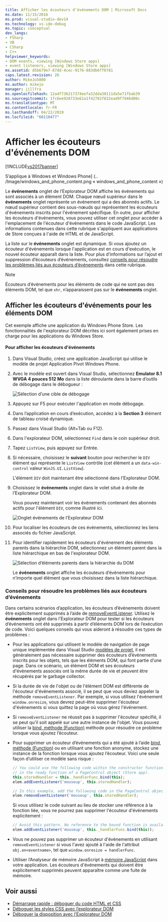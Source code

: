 ```yaml
---
title: Afficher les écouteurs d’événements DOM | Microsoft Docs
ms.date: 11/15/2016
ms.prod: visual-studio-dev14
ms.technology: vs-ide-debug
ms.topic: conceptual
dev_langs:
- FSharp
- VB
- CSharp
- C++
helpviewer_keywords:
- DOM events, viewing [Windows Store apps]
- event listeners, viewing [Windows Store apps]
ms.assetid: d5b679e7-87dd-4cec-9176-883db6ff0781
caps.latest.revision: 26
author: MikeJo5000
ms.author: mikejo
manager: jillfra
ms.openlocfilehash: 12a4f736217374eefa32dda30111da5e71fbab39
ms.sourcegitcommit: 1fc6ee928733e61a1f42782f832ead9f7946d00c
ms.translationtype: MT
ms.contentlocale: fr-FR
ms.lasthandoff: 04/22/2019
ms.locfileid: "60110477"
---
```

# <a name="view-dom-event-listeners"></a>Afficher les écouteurs d'événements DOM
[!INCLUDE[vs2017banner](../includes/vs2017banner.md)]

S’applique à Windows et Windows Phone] (.. /Image/windows_and_phone_content.png « windows_and_phone_content »)

 Le **événements** onglet de l’Explorateur DOM affiche les événements qui sont associés à un élément DOM. Chaque nœud supérieur dans le **événements** onglet représente un événement qui a des abonnés actifs. Le nœud supérieur contient des sous-nœuds qui représentent les écouteurs d'événements inscrits pour l'événement spécifique. En outre, pour afficher les écouteurs d'événements, vous pouvez utiliser cet onglet pour accéder à l'emplacement de l'écouteur d'événements dans le code JavaScript. Les informations contenues dans cette rubrique s'appliquent aux applications de Store conçues à l'aide de HTML et de JavaScript.

 La liste sur le **événements** onglet est dynamique. Si vous ajoutez un écouteur d'événements lorsque l'application est en cours d'exécution, le nouvel écouteur apparaît dans la liste. Pour plus d’informations sur l’ajout et suppression d’écouteurs d’événements, consultez [conseils pour résoudre les problèmes liés aux écouteurs d’événements](#Tips) dans cette rubrique.

> [!NOTE]
>  Écouteurs d’événements pour les éléments de code qui ne sont pas des éléments DOM, tel que `xhr`, n’apparaissent pas sur le **événements** onglet.

## <a name="view-event-listeners-for-dom-elements"></a>Afficher les écouteurs d'événements pour les éléments DOM
 Cet exemple affiche une application du Windows Phone Store. Les fonctionnalités de l'explorateur DOM décrites ici sont également prises en charge pour les applications du Windows Store.

#### <a name="to-view-event-listeners"></a>Pour afficher les écouteurs d'événements

1. Dans Visual Studio, créez une application JavaScript qui utilise le modèle de projet Application Pivot Windows Phone.

2. Avec le modèle est ouvert dans Visual Studio, sélectionnez **Emulator 8.1 WVGA 4 pouces 512 Mo** dans la liste déroulante dans la barre d’outils de débogage dans le débogueur :

     ![Sélection d’une cible de débogage](../debugger/media/js-dom-debug-target-emu.png "JS_DOM_Debug_Target_Emu")

3. Appuyez sur F5 pour exécuter l'application en mode débogage.

4. Dans l’application en cours d’exécution, accédez à la **Section 3** élément de tableau croisé dynamique.

5. Passez dans Visual Studio (Alt+Tab ou F12).

6. Dans l'explorateur DOM, sélectionnez `Find` dans le coin supérieur droit.

7. Tapez `ListView`, puis appuyez sur Entrée.

8. Si nécessaire, choisissez le **suivant** bouton pour rechercher le `DIV` élément qui représente le `ListView` contrôle (cet élément a un `data-win-control` valeur `WinJS.UI.ListView`).

     L'élément `DIV` doit maintenant être sélectionné dans l'Explorateur DOM.

9. Choisissez le **événements** onglet dans le volet situé à droite de l’Explorateur DOM.

     Vous pouvez maintenant voir les événements contenant des abonnés actifs pour l'élément `DIV`, comme illustré ici.

     ![Onglet événements de l’Explorateur DOM](../debugger/media/js-dom-events.png "JS_DOM_Events")

10. Pour localiser les écouteurs de ces événements, sélectionnez les liens associés du fichier JavaScript.

11. Pour identifier rapidement les écouteurs d'événement des éléments parents dans la hiérarchie DOM, sélectionnez un élément parent dans la liste hiérarchique en bas de l'explorateur DOM.

     ![Sélection d’éléments parents dans la hiérarchie du DOM](../debugger/media/js-dom-breadcrumbs.png "JS_DOM_Breadcrumbs")

     Le **événements** onglet affiche les écouteurs d’événements pour n’importe quel élément que vous choisissez dans la liste hiérarchique.

### <a name="Tips"></a> Conseils pour résoudre les problèmes liés aux écouteurs d’événements
 Dans certains scénarios d’application, les écouteurs d’événements doivent être explicitement supprimés à l’aide de [removeEventListener](http://msdn.microsoft.com/library/ie/ff975250\(v=vs.85\).aspx). Utilisez le **événements** onglet dans l’Explorateur DOM pour tester si les écouteurs d’événements ont été supprimés à partir d’éléments DOM lors de l’exécution de code. Voici quelques conseils qui vous aideront à résoudre ces types de problèmes :

- Pour les applications qui utilisent le modèle de navigation de page unique implémentée dans Visual Studio [modèles de projet](http://msdn.microsoft.com/library/windows/apps/hh758331.aspx), il est généralement pas nécessaire supprimer des écouteurs d’événements inscrits pour les objets, tels que les éléments DOM, qui font partie d’une page. Dans ce scénario, un élément DOM et ses écouteurs d'événements associés ont la même durée de vie et peuvent être récupérés par le garbage collector.

- Si la durée de vie de l'objet ou de l'élément DOM est différente de l'écouteur d'événements associé, il se peut que vous deviez appeler la méthode `removeEventListener`. Par exemple, si vous utilisez l'événement `window.onresize`, vous devrez peut-être supprimer l'écouteur d'événements si vous quittez la page où vous gérez l'événement.

- Si `removeEventListener` ne réussit pas à supprimer l'écouteur spécifié, il se peut qu'il soit appelé sur une autre instance de l'objet. Vous pouvez utiliser la [bind, méthode (Function)](https://developer.mozilla.org/docs/Web/JavaScript/Reference/Global_Objects/Function/bind) méthode pour résoudre ce problème lorsque vous ajoutez l’écouteur.

- Pour supprimer un écouteur d’événements qui a été ajouté à l’aide [bind, méthode (Function)](https://developer.mozilla.org/docs/Web/JavaScript/Reference/Global_Objects/Function/bind) ou en utilisant une fonction anonyme, stockez une instance de la fonction lorsque vous ajoutez l’écouteur. Voici une seule façon d’utiliser ce modèle sans risque :

    ```javascript
    // You could use the following code within the constructor function of an object, or
    // in the ready function of a PageControl object (Store app).
    this.storedHandler = this._handlerFunc.bind(this);
    elem.addEventListener('mouseup', this.storedHandler);

    // In this example, add the following code in the PageControl object's unload function.
    elem.removeEventListener('mouseup', this.storedHandler);

    ```

     Si vous utilisez le code suivant au lieu de stocker une référence à la fonction liée, vous ne pourrez pas supprimer l'écouteur d'événements explicitement :

    ```javascript
    // Avoid this pattern. No reference to the bound function is available.
    elem.addEventListener('mouseup', this._handlerFunc.bind(this));
    ```

- Vous ne pouvez pas supprimer un écouteur d'événements en utilisant `removeEventListener` si vous l'avez ajouté à l'aide de l'attribut `obj.on<eventname>`, tel que `window.onresize = handlerFunc`.

- Utiliser l’Analyseur de mémoire JavaScript à [mémoire JavaScript](../profiling/javascript-memory.md) dans votre application. Les écouteurs d'événements qui doivent être explicitement supprimés peuvent apparaître comme une fuite de mémoire.

## <a name="see-also"></a>Voir aussi

- [Démarrage rapide : déboguer du code HTML et CSS](../debugger/quickstart-debug-html-and-css.md)
- [Déboguer les styles CSS avec l’explorateur DOM](../debugger/debug-css-styles-using-dom-explorer.md)
- [Déboguer la disposition avec l’Explorateur DOM](../debugger/debug-layout-using-dom-explorer.md)